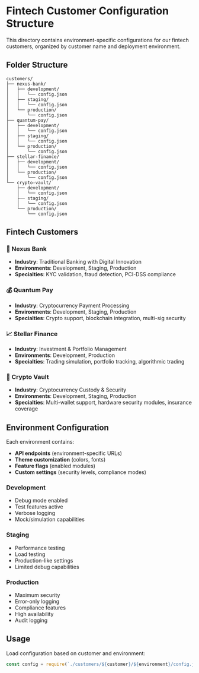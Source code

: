 # Fintech Customer Configuration Structure

This directory contains environment-specific configurations for our fintech customers, organized by customer name and deployment environment.

## Folder Structure

```
customers/
├── nexus-bank/
│   ├── development/
│   │   └── config.json
│   ├── staging/
│   │   └── config.json
│   └── production/
│       └── config.json
├── quantum-pay/
│   ├── development/
│   │   └── config.json
│   ├── staging/
│   │   └── config.json
│   └── production/
│       └── config.json
├── stellar-finance/
│   ├── development/
│   │   └── config.json
│   └── production/
│       └── config.json
└── crypto-vault/
    ├── development/
    │   └── config.json
    ├── staging/
    │   └── config.json
    └── production/
        └── config.json
```

## Fintech Customers

### 🏦 Nexus Bank
- **Industry**: Traditional Banking with Digital Innovation
- **Environments**: Development, Staging, Production
- **Specialties**: KYC validation, fraud detection, PCI-DSS compliance

### 💰 Quantum Pay
- **Industry**: Cryptocurrency Payment Processing
- **Environments**: Development, Staging, Production
- **Specialties**: Crypto support, blockchain integration, multi-sig security

### 📈 Stellar Finance
- **Industry**: Investment & Portfolio Management
- **Environments**: Development, Production
- **Specialties**: Trading simulation, portfolio tracking, algorithmic trading

### 🔐 Crypto Vault
- **Industry**: Cryptocurrency Custody & Security
- **Environments**: Development, Staging, Production
- **Specialties**: Multi-wallet support, hardware security modules, insurance coverage

## Environment Configuration

Each environment contains:
- **API endpoints** (environment-specific URLs)
- **Theme customization** (colors, fonts)
- **Feature flags** (enabled modules)
- **Custom settings** (security levels, compliance modes)

### Development
- Debug mode enabled
- Test features active
- Verbose logging
- Mock/simulation capabilities

### Staging
- Performance testing
- Load testing
- Production-like settings
- Limited debug capabilities

### Production
- Maximum security
- Error-only logging
- Compliance features
- High availability
- Audit logging

## Usage

Load configuration based on customer and environment:
```javascript
const config = require(`./customers/${customer}/${environment}/config.json`);
```
